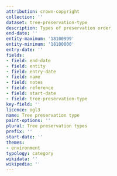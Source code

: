 ```yaml
---
attribution: crown-copyright
collection: ''
dataset: tree-preservation-type
description: Types of preservation order
end-date: ''
entity-maximum: '18100999'
entity-minimum: '18100000'
entry-date: ''
fields:
- field: end-date
- field: entity
- field: entry-date
- field: name
- field: notes
- field: reference
- field: start-date
- field: tree-preservation-type
key-field: ''
licence: ogl3
name: Tree preservation type
paint-options: ''
plural: Tree preservation types
prefix: ''
start-date: ''
themes:
- environment
typology: category
wikidata: ''
wikipedia: ''
---
```

